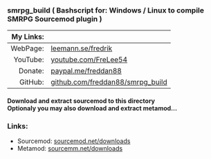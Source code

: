 ﻿### smrpg_build ( Bashscript for: Windows / Linux to compile SMRPG Sourcemod plugin )

| My Links: ||
| --------: | --------------------------------------------------
| WebPage:  | [leemann.se/fredrik](http://www.leemann.se/fredrik)
| YouTube:  | [youtube.com/FreLee54](https://www.youtube.com/user/FreLee54)
| Donate:   | [paypal.me/freddan88](https://www.paypal.me/freddan88)
| GitHub:   | [github.com/freddan88/smrpg_build](https://github.com/freddan88/smrpg_build)

#### Download and extract sourcemod to this directory<br/>Optionaly you may also download and extract metamod...

### Links:

- Sourcemod: [sourcemod.net/downloads](https://www.sourcemod.net/downloads.php?branch=stable)
- Metamod: [sourcemm.net/downloads](https://www.sourcemm.net/downloads.php?branch=stable)
